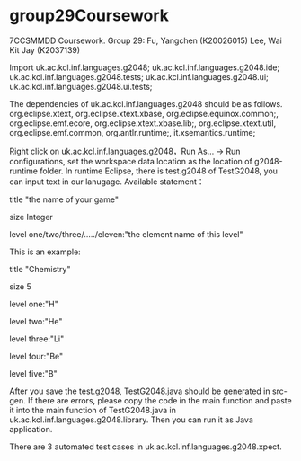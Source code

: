 # group29Coursework
7CCSMMDD Coursework. Group 29:  Fu, Yangchen (K20026015)  Lee, Wai Kit Jay (K2037139)

Import uk.ac.kcl.inf.languages.g2048;
uk.ac.kcl.inf.languages.g2048.ide;
uk.ac.kcl.inf.languages.g2048.tests;
uk.ac.kcl.inf.languages.g2048.ui;
uk.ac.kcl.inf.languages.g2048.ui.tests;

The dependencies of uk.ac.kcl.inf.languages.g2048 should be as follows.
 org.eclipse.xtext,
 org.eclipse.xtext.xbase,
 org.eclipse.equinox.common;,
 org.eclipse.emf.ecore,
 org.eclipse.xtext.xbase.lib;,
 org.eclipse.xtext.util,
 org.eclipse.emf.common,
 org.antlr.runtime;,
 it.xsemantics.runtime;

Right click on uk.ac.kcl.inf.languages.g2048，Run As... → Run configurations, set the workspace data location as the location of g2048-runtime folder.
In runtime Eclipse, there is test.g2048 of TestG2048, you can input text in our lanugage. Available statement：

title "the name of your game"

size Integer

level one/two/three/...../eleven:"the element name of this level"

This is an example:

title "Chemistry"

size 5

level one:"H"

level two:"He"

level three:"Li"

level four:"Be"

level five:"B"

After you save the test.g2048, TestG2048.java should be generated in src-gen. If there are errors, please copy the code in the main function and paste it into the main function of TestG2048.java in uk.ac.kcl.inf.languages.g2048.library. Then you can run it as Java application.

There are 3 automated test cases in uk.ac.kcl.inf.languages.g2048.xpect.

